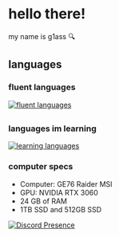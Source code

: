 
# hello there!
my name is g1ass 🔍

## languages

### fluent languages

[![fluent languages](https://skillicons.dev/icons?i=lua,js,css,ts,html,pr)](https://skillicons.dev)
##

### languages im learning

[![learning languages](https://skillicons.dev/icons?i=cpp,python)](https://skillicons.dev)

### computer specs

- Computer: GE76 Raider MSI
- GPU: NVIDIA RTX 3060
- 24 GB of RAM
- 1TB SSD and 512GB SSD

[![Discord Presence](https://lanyard.cnrad.dev/api/1202753080752607273?borderRadius=5px&idleMessage=im%20probably%20doing%20nothing&bg=a7animated=true)](https://discord.com/users/1202753080752607273)



